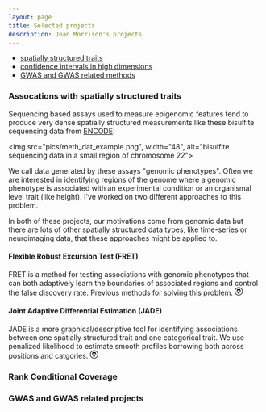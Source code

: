 ```yaml
---
layout: page
title: Selected projects
description: Jean Morrison's projects
---
```


<div class="navbar">
    <div class="navbar-inner">
        <ul class="nav">
            <li><a href="#smooth">spatially structured traits</a></li>
            <li><a href="#rcc">confidence intervals in high dimensions</a></li>
            <li><a href="#GWAS">GWAS and GWAS related methods</a></li>
        </ul>
    </div>
</div>

### <a name="smooth"></a>Assocations with spatially structured traits

Sequencing based assays used to measure epigenomic features tend to produce very dense spatially structured measurements like these bisulfite sequencing data from [ENCODE](https://www.encodeproject.org/):

<img src="pics/meth_dat_example.png", width="48", alt="bisulfite sequencing data in a small region of chromosome 22">


We call data generated by these assays "genomic phenotypes".
Often we are interested in identifying regions of the genome where a genomic phenotype is associated with an experimental condition or an organismal level trait (like height). I've worked on two different approaches to this problem. 

In both of these projects, our motivations come from genomic data but there are lots of other spatially structured data types, like time-series or neuroimaging data, that these approaches might be applied to. 

#### Flexible Robust Excursion Test (FRET)
FRET is a method for testing associations with genomic phenotypes that can both adaptively learn the boundaries of associated regions and control the false discovery rate. 
Previous methods for solving this problem.
[![github](icons16/github-icon.png)](https://github.com/jean997/fret)



#### Joint Adaptive Differential Estimation (JADE)

JADE is a more graphical/descriptive tool for identifying associations between one spatially structured trait and one categorical trait. We use penalized likelihood to estimate smooth profiles borrowing both across positions and catgories. 
[![github](icons16/github-icon.png)](https://github.com/jean997/jadeTF)

### <a name="rcc"></a>Rank Conditional Coverage


### <a name="GWAS"></a>GWAS and GWAS related projects
